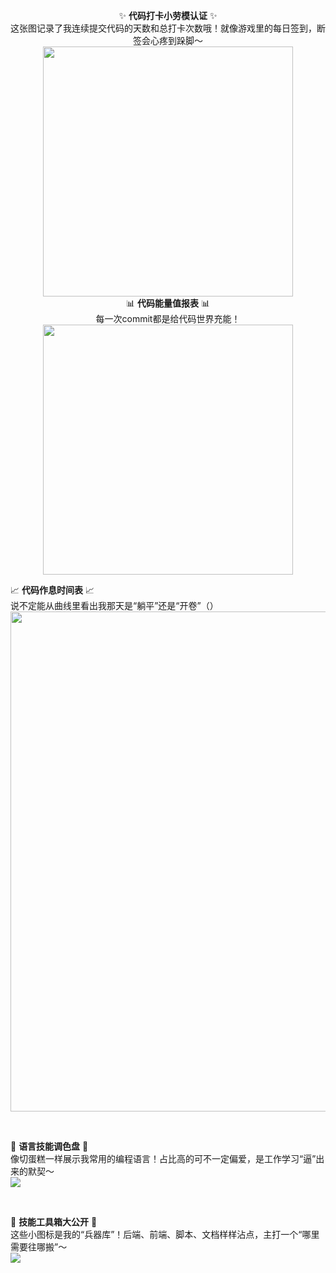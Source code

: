 <!--
**GALA-Lin/GALA-Lin** is a ✨ _special_ ✨ repository because its `README.md` (this file) appears on your GitHub profile.

Here are some ideas to get you started:

- 🔭 I’m currently working on ...
- 🌱 I’m currently learning ...
- 👯 I’m looking to collaborate on ...
- 🤔 I’m looking for help with ...
- 💬 Ask me about ...
- 📫 How to reach me: ...
- 😄 Pronouns: ...
- ⚡ Fun fact: ...
-->
<!--
**GALA-Lin/GALA-Lin** is a ✨ _special_ ✨ repository because its `README.md` (this file) appears on your GitHub profile.

Here are some ideas to get you started:

- 🔭 I’m currently working on ...
- 🌱 I’m currently learning ...
- 👯 I’m looking to collaborate on ...
- 🤔 I’m looking for help with ...
- 💬 Ask me about ...
- 📫 How to reach me: ...
- 😄 Pronouns: ...
- ⚡ Fun fact: ...
-->

<!--
**GALA-Lin/GALA-Lin** is a ✨ _special_ ✨ repository because its `README.md` (this file) appears on your GitHub profile.

Here are some ideas to get you started:

- 🔭 I’m currently working on ...
- 🌱 I’m currently learning ...
- 👯 I’m looking to collaborate on ...
- 🤔 I’m looking for help with ...
- 💬 Ask me about ...
- 📫 How to reach me: ...
- 😄 Pronouns: ...
- ⚡ Fun fact: ...
-->

<!--
**GALA-Lin/GALA-Lin** is a ✨ _special_ ✨ repository because its `README.md` (this file) appears on your GitHub profile.

Here are some ideas to get you started:

- 🔭 I’m currently working on ...
- 🌱 I’m currently learning ...
- 👯 I’m looking to collaborate on ...
- 🤔 I’m looking for help with ...
- 💬 Ask me about ...
- 📫 How to reach me: ...
- 😄 Pronouns: ...
- ⚡ Fun fact: ...
-->
<p align="center">
<!-- 连续打卡统计 -->
✨ <strong>代码打卡小劳模认证</strong> ✨  <br>
这张图记录了我连续提交代码的天数和总打卡次数哦！就像游戏里的每日签到，断签会心疼到跺脚～  <br>
<img align="center" width="400" src="https://streak-stats.demolab.com?user=GALA-Lin&theme=transparent&date_format=%5BY.%5Dn.j&hide_border=true" />
<br>
<!-- 代码贡献概览 -->
📊 <strong>代码能量值报表</strong> 📊  <br>
每一次commit都是给代码世界充能！  <br>
<img align="center" width="400" src="https://github-readme-stats.vercel.app/api?username=GALA-Lin&theme=transparent&include_all_commits=true&show_icons=true&hide_border=true" />

<br/>

<!-- 提交活跃度曲线 -->
📈 <strong>代码作息时间表</strong> 📈  <br>
说不定能从曲线里看出我那天是“躺平”还是“开卷”（）  <br>
<img width="800" src="https://github-readme-activity-graph.vercel.app/graph?username=GALA-Lin&theme=github-compact&hide_border=true&area=true">

<br/>

<!-- 常用语言占比 -->
🎨 <strong>语言技能调色盘</strong> 🎨  <br>
像切蛋糕一样展示我常用的编程语言！占比高的可不一定偏爱，是工作学习“逼”出来的默契～  <br>
<img align="center" src="https://github-readme-stats.vercel.app/api/top-langs/?username=GALA-Lin&theme=transparent&hide_border=true&layout=donut-vertical&langs_count=6" />

<br/>

<!-- 掌握技能图标 -->
🔧 <strong>技能工具箱大公开</strong> 🔧  
这些小图标是我的“兵器库”！后端、前端、脚本、文档样样沾点，主打一个“哪里需要往哪搬”～  <br>
<img align="center" src="https://skillicons.dev/icons?i=cpp,java,golang,vue,react,html,css,js,ts,md,&theme=light" />
</p>
